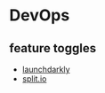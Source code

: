 # DevOps

## feature toggles

- [launchdarkly](https://launchdarkly.com/) 
- [split.io](https://www.split.io/)
